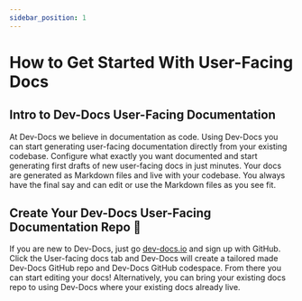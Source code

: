 ```yaml
---
sidebar_position: 1
---
```

# How to Get Started With User-Facing Docs

## Intro to Dev-Docs User-Facing Documentation

At Dev-Docs we believe in documentation as code. Using Dev-Docs you can start generating user-facing documentation directly from your existing codebase. Configure what exactly you want documented and start generating first drafts of new user-facing docs in just minutes. Your docs are generated as Markdown files and live with your codebase. You always have the final say and can edit or use the Markdown files as you see fit. 

## Create Your Dev-Docs User-Facing Documentation Repo 🦾

If you are new to Dev-Docs, just go [dev-docs.io](https://dev-docs.io) and sign up with GitHub. Click the User-facing docs tab and Dev-Docs will create a tailored made Dev-Docs GitHub repo and Dev-Docs GitHub codespace. From there you can start editing your docs! Alternatively, you can bring your existing docs repo to using Dev-Docs where your existing docs already live. 


 <Parser />